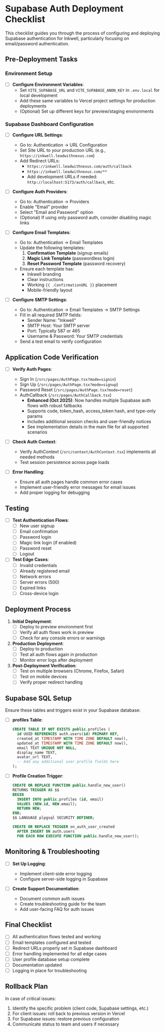 # Supabase Auth Deployment Checklist

This checklist guides you through the process of configuring and deploying Supabase authentication for Inkwell, particularly focusing on email/password authentication.

## Pre-Deployment Tasks

### Environment Setup

- [ ] **Configure Environment Variables**:
  - Set `VITE_SUPABASE_URL` and `VITE_SUPABASE_ANON_KEY` in `.env.local` for local development
  - Add these same variables to Vercel project settings for production deployments
  - (Optional) Set up different keys for preview/staging environments

### Supabase Dashboard Configuration

- [ ] **Configure URL Settings**:
  - Go to: Authentication → URL Configuration
  - Set Site URL to your production URL (e.g., `https://inkwell.leadwithnexus.com`)
  - Add Redirect URLs:
    - `https://inkwell.leadwithnexus.com/auth/callback`
    - `https://inkwell.leadwithnexus.com/**`
    - Add development URLs if needed: `http://localhost:5173/auth/callback`, etc.

- [ ] **Configure Auth Providers**:
  - Go to: Authentication → Providers
  - Enable "Email" provider
  - Select "Email and Password" option
  - (Optional) If using only password auth, consider disabling magic links

- [ ] **Configure Email Templates**:
  - Go to: Authentication → Email Templates
  - Update the following templates:
    1. **Confirmation Template** (signup emails)
    2. **Magic Link Template** (passwordless login)
    3. **Reset Password Template** (password recovery)
  - Ensure each template has:
    - Inkwell branding
    - Clear instructions
    - Working `{{ .ConfirmationURL }}` placement
    - Mobile-friendly layout

- [ ] **Configure SMTP Settings**:
  - Go to: Authentication → Email Templates → SMTP Settings
  - Fill in all required SMTP fields:
    - Sender Name: "Inkwell"
    - SMTP Host: Your SMTP server
    - Port: Typically 587 or 465
    - Username & Password: Your SMTP credentials
  - Send a test email to verify configuration

## Application Code Verification

- [ ] **Verify Auth Pages**:
  - Sign In (`/src/pages/AuthPage.tsx?mode=signin`)
  - Sign Up (`/src/pages/AuthPage.tsx?mode=signup`)
  - Password Reset (`/src/pages/AuthPage.tsx?mode=reset`)
  - AuthCallback (`/src/pages/AuthCallback.tsx`)
    - **Enhanced (Oct 2025)**: Now handles multiple Supabase auth flows with robust fallbacks
    - Supports code, token_hash, access_token hash, and type-only params
    - Includes additional session checks and user-friendly notices
    - See implementation details in the main file for all supported scenarios

- [ ] **Check Auth Context**:
  - Verify AuthContext (`/src/context/AuthContext.tsx`) implements all needed methods
  - Test session persistence across page loads

- [ ] **Error Handling**:
  - Ensure all auth pages handle common error cases
  - Implement user-friendly error messages for email issues
  - Add proper logging for debugging

## Testing

- [ ] **Test Authentication Flows**:
  - [ ] New user signup
  - [ ] Email confirmation
  - [ ] Password login
  - [ ] Magic link login (if enabled)
  - [ ] Password reset
  - [ ] Logout

- [ ] **Test Edge Cases**:
  - [ ] Invalid credentials
  - [ ] Already registered email
  - [ ] Network errors
  - [ ] Server errors (500)
  - [ ] Expired links
  - [ ] Cross-device login

## Deployment Process

1. **Initial Deployment**:
   - [ ] Deploy to preview environment first
   - [ ] Verify all auth flows work in preview
   - [ ] Check for any console errors or warnings

2. **Production Deployment**:
   - [ ] Deploy to production
   - [ ] Test all auth flows again in production
   - [ ] Monitor error logs after deployment

3. **Post-Deployment Verification**:
   - [ ] Test on multiple browsers (Chrome, Firefox, Safari)
   - [ ] Test on mobile devices
   - [ ] Verify proper redirect handling

## Supabase SQL Setup

Ensure these tables and triggers exist in your Supabase database:

- [ ] **profiles Table**:

  ```sql
  CREATE TABLE IF NOT EXISTS public.profiles (
    id UUID REFERENCES auth.users(id) PRIMARY KEY,
    created_at TIMESTAMP WITH TIME ZONE DEFAULT now(),
    updated_at TIMESTAMP WITH TIME ZONE DEFAULT now(),
    email TEXT UNIQUE NOT NULL,
    display_name TEXT,
    avatar_url TEXT,
    -- Add any additional user profile fields here
  );
  ```

- [ ] **Profile Creation Trigger**:

  ```sql
  CREATE OR REPLACE FUNCTION public.handle_new_user()
  RETURNS TRIGGER AS $$
  BEGIN
    INSERT INTO public.profiles (id, email)
    VALUES (NEW.id, NEW.email);
    RETURN NEW;
  END;
  $$ LANGUAGE plpgsql SECURITY DEFINER;

  CREATE OR REPLACE TRIGGER on_auth_user_created
    AFTER INSERT ON auth.users
    FOR EACH ROW EXECUTE FUNCTION public.handle_new_user();
  ```

## Monitoring & Troubleshooting

- [ ] **Set Up Logging**:
  - Implement client-side error logging
  - Configure server-side logging in Supabase

- [ ] **Create Support Documentation**:
  - Document common auth issues
  - Create troubleshooting guide for the team
  - Add user-facing FAQ for auth issues

## Final Checklist

- [ ] All authentication flows tested and working
- [ ] Email templates configured and tested
- [ ] Redirect URLs properly set in Supabase dashboard
- [ ] Error handling implemented for all edge cases
- [ ] User profile database setup complete
- [ ] Documentation updated
- [ ] Logging in place for troubleshooting

## Rollback Plan

In case of critical issues:

1. Identify the specific problem (client code, Supabase settings, etc.)
2. For client issues: roll back to previous version in Vercel
3. For Supabase issues: restore previous configuration
4. Communicate status to team and users if necessary
